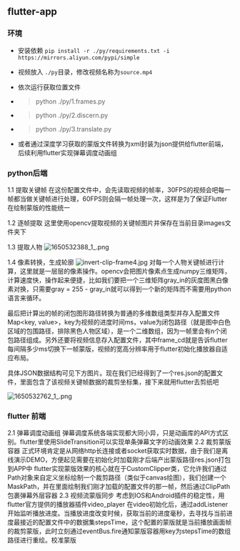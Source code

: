 ## flutter-app

### 环境

- 安装依赖 `pip install -r ./py/requirements.txt -i https://mirrors.aliyun.com/pypi/simple`

- 视频放入 `./py`目录，修改视频名称为`source.mp4`

- 依次运行获取位置文件

- > python ./py/1.frames.py

- > python ./py/2.discern.py

- > python ./py/3.translate.py

- 或者通过深度学习获取的蒙版文件转换为xml封装为json提供给flutter前端，后续利用flutter实现弹幕调度动画组

### python后端
1.1 提取关键帧
  在这份配置文件中，会先读取视频的帧率，30FPS的视频会吧每一帧都当做关键帧进行处理，60FPS则会隔一帧处理一次，这样是为了保证Flutter在绘制蒙版的性能统一

1.2 逐帧提取
   这里使用opencv提取视频的关键帧图片并保存在当前目录images文件夹下

1.3 提取人物
   ![1650532388_1_.png](https://s2.loli.net/2022/04/21/SezNPwTJ12kiuG9.png)

1.4 像素转换，生成轮廓
   ![invert-clip-frame4.jpg](https://s2.loli.net/2022/04/21/EmCnYyS4x1UhzaA.jpg)
   对每一个人物关键帧进行计算，这里就是一层层的像素操作。opencv会把图片像素点生成numpy三维矩阵，计算速度快，操作起来便捷，比如我们要把一个三维矩阵gray_in的灰度图黑白像素对换，只需要gray = 255 - gray_in就可以得到一个新的矩阵而不需要用python语言来循环。

   最后把计算出的帧的闭包图形路径转换为普通的多维数组类型并存入配置文件Map<key, value>，key为视频的进度时间ms，value为闭包路径（就是图中白色区域的包围路径，排除黑色人物区域），是一个二维数组，因为一帧里会有n个闭包路径组成。另外还要将视频信息存入配置文件，其中frame_cd就是告诉flutter每间隔多少ms切换下一帧蒙版，视频的宽高分辨率用于flutter初始化播放器自适应布局。

   具体JSON数据结构可见下方图片。现在我们已经得到了一个res.json的配置文件，里面包含了该视频关键帧数据的裁剪坐标集，接下来就用flutter去剪纸吧

   ![1650532762_1_.png](https://s2.loli.net/2022/04/21/kEYimwQBoFxV6pf.png)


### flutter 前端
2.1 弹幕调度动画组
   弹幕调度系统各端实现都大同小异，只是动画库的API方式区别。flutter里使用SlideTransition可以实现单条弹幕文字的动画效果
2.2 裁剪蒙版容器
   正式环境肯定是从网络http长连接或者socket获取实时数据，由于我们是离线演示DEMO，方便起见需要在初始化时加载刚才后端产出蒙版路径res.json打包到APP中
   flutter实现蒙版效果的核心就在于CustomClipper类，它允许我们通过Path对象来自定义坐标绘制一个裁剪路径（类似于canvas绘图），我们创建一个MaskPath，并在里面绘制我们刚才加载的配置文件的那一帧，然后通过ClipPath包裹弹幕外层容器
2.3 视频流蒙版同步
   考虑到IOS和Android插件的稳定性，用flutter官方提供的播放器插件video_player
   在video初始化后，通过addListener开始监听播放进度。当播放进度改变时候，获取当前的进度毫秒，去寻找与当前进度最接近的配置文件中的数据集stepsTime，这个配置的蒙版就是当前播放画面帧的裁剪蒙版，此时立刻通过eventBus.fire通知蒙版容器用key为stepsTime的数组路径进行重绘。校准蒙版

